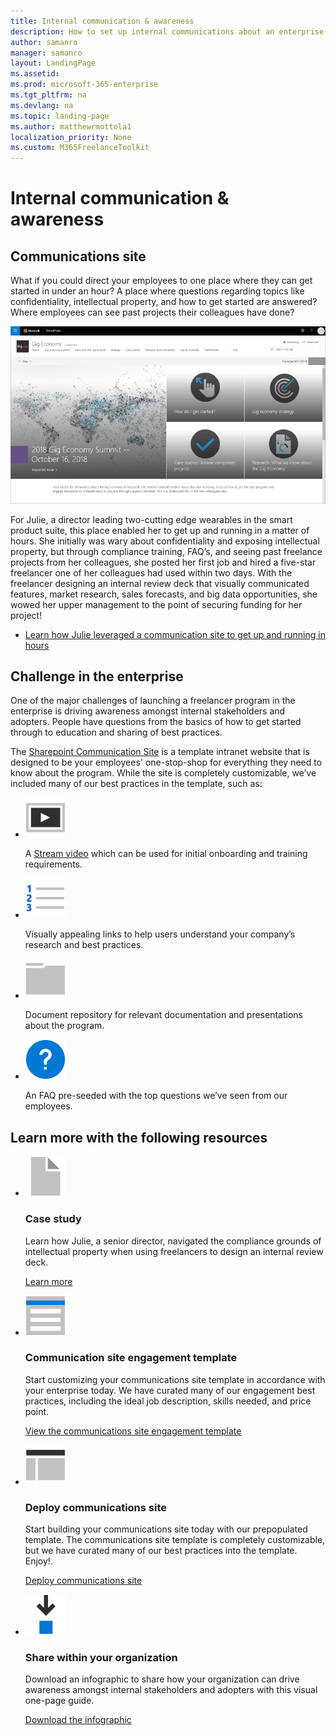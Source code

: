 ```yaml
---
title: Internal communication & awareness
description: How to set up internal communications about an enterprise freelancer program 
author: samanro
manager: samanro
layout: LandingPage
ms.assetid: 
ms.prod: microsoft-365-enterprise
ms.tgt_pltfrm: na
ms.devlang: na
ms.topic: landing-page
ms.author: matthewrmottola1
localization_priority: None 
ms.custom: M365FreelanceToolkit
---
```

Internal communication & awareness
======================================

Communications site 
--------------------

What if you could direct your employees to one place where they can get started
in under an hour? A place where questions regarding topics like confidentiality,
intellectual property, and how to get started are answered? Where employees can
see past projects their colleagues have done?

![The internal Microsoft Gig Economy site](media/M365_Freelance_GigEconomySite_Screenshot_800x450.png)

For Julie, a director leading two-cutting edge wearables in the smart product
suite, this place enabled her to get up and running in a matter of hours. She
initially was wary about confidentiality and exposing intellectual property,
but through compliance training, FAQ’s, and seeing past freelance projects from
her colleagues, she posted her first job and hired a five-star freelancer one of
her colleagues had used within two days. With the freelancer designing an
internal review deck that visually communicated features, market research, sales
forecasts, and big data opportunities, she wowed her upper management to the
point of securing funding for her project!

-   [Learn how Julie leveraged a communication site to get up and running in
    hours](comssitecasestudy.md)

Challenge in the enterprise
---------------------------

One of the major challenges of launching a freelancer program in the enterprise
is driving awareness amongst internal stakeholders and adopters. People have
questions from the basics of how to get started through to education and sharing
of best practices.

The [Sharepoint Communication
Site](https://support.office.com/en-us/article/what-is-a-sharepoint-communication-site-94a33429-e580-45c3-a090-5512a8070732)
is a template intranet website that is designed to be your employees'
one-stop-shop for everything they need to know about the program. While the site
is completely customizable, we’ve included many of our best practices in the template, such as:

<ul class="panelContent cardsF cols cols2">
    <li>
        <div class="cardSize">
            <div class="cardPadding">
                <div class="card">
                    <div class="cardImageOuter">
                        <div class="cardImage">
                            <img src="media/video-play.png" alt="video play icon" />
                        </div>
                    </div>
                    <div class="cardText">
                        <p>A <a href="https://stream.microsoft.com/en-us/">Stream video</a> which can be used for initial onboarding and training requirements.</p>
                    </div>
                </div>
            </div>
        </div>
    </li>
    <li>
        <div class="cardSize">
            <div class="cardPadding">
                <div class="card">
                    <div class="cardImageOuter">
                        <div class="cardImage">
                            <img src="media/list-123-blue.png" alt="List icon" />
                        </div>
                    </div>
                    <div class="cardText">
                        <p>Visually appealing links to help users understand your company’s research and best practices. </p>
                    </div>
                </div>
            </div>
        </div>
    </li>
    <li>
        <div class="cardSize">
            <div class="cardPadding">
                <div class="card">
                    <div class="cardImageOuter">
                        <div class="cardImage">
                            <img src="media/folder-horizontal.png" alt="a folder icon" />
                        </div>
                    </div>
                    <div class="cardText">
                        <p>Document repository for relevant documentation and presentations about the program. </p>
                    </div>
                </div>
            </div>
        </div>
    </li>
    <li>
        <div class="cardSize">
            <div class="cardPadding">
                <div class="card">
                    <div class="cardImageOuter">
                        <div class="cardImage">
                            <img src="media/help-blue.png" alt="Question mark" />
                        </div>
                    </div>
                    <div class="cardText">
                        <p>An FAQ pre-seeded with the top questions we’ve seen from our employees.</p>
                    </div>
                </div>
            </div>
        </div>
    </li>
</ul>

Learn more with the following resources
---------------------------------------

<ul class="panelContent cardsF cols cols2">
    <li>
        <div class="cardSize">
            <div class="cardPadding">
                <div class="card">
                    <div class="cardImageOuter">
                        <div class="cardImage">
                            <img src="media/document.png" alt="a document icon" />
                        </div>
                    </div>
                    <div class="cardText">
                        <h3>Case study</h3>
                        <p>Learn how Julie, a senior director, navigated the compliance grounds of intellectual property when using freelancers to design an internal review deck.</p>
                        <p><a href="comssitecasestudy.md">Learn more</a></p>
                    </div>
                </div>
            </div>
        </div>
    </li>
    <li>
        <div class="cardSize">
            <div class="cardPadding">
                <div class="card">
                    <div class="cardImageOuter">
                        <div class="cardImage">
                            <img src="media/bill-blue.png" alt="A job posting template icon" />
                        </div>
                    </div>
                    <div class="cardText">
                        <h3>Communication site engagement template</h3>
                        <p>Start customizing your communications site template in accordance with your enterprise today. We have curated many of our engagement best practices, including the ideal job description, skills needed, and price point.</p>
                        <p><a href="sharepointengagementtemplate.md">View the communications site engagement template</a></p>
                    </div>
                </div>
            </div>
        </div>
    </li>
    <li>
        <div class="cardSize">
            <div class="cardPadding">
                <div class="card">
                    <div class="cardImageOuter">
                        <div class="cardImage">
                            <img src="media/subsite.png" alt="A site template icon" />
                        </div>
                    </div>
                    <div class="cardText">
                        <h3>Deploy communications site</h3>
                        <p>Start building your communications site today with our prepopulated template. The communications site template is completely customizable, but we have curated many of our best practices into the template. Enjoy!. </p>
                        <p><a href="https://microsoft.sharepoint-df.com/teams/MSFTUpworkTeam/Shared%20Documents/Expert%20Marketplace/SharePoint%20Comms%20Site.PNG">Deploy communications site</a></p>
                    </div>
                </div>
            </div>
        </div>
    </li>
    <li>
        <div class="cardSize">
            <div class="cardPadding">
                <div class="card">
                    <div class="cardImageOuter">
                        <div class="cardImage">
                            <img src="media/download-blue.png" alt="Downloadable infographic" />
                        </div>
                    </div>
                    <div class="cardText">
                        <h3>Share within your organization</h3>
                        <p>Download an infographic to share how your organization can drive awareness amongst internal stakeholders and adopters with this visual one-page guide.</p>
                        <p><a href="">Download the infographic</a></p>
                    </div>
                </div>
            </div>
        </div>
    </li>
</ul>
